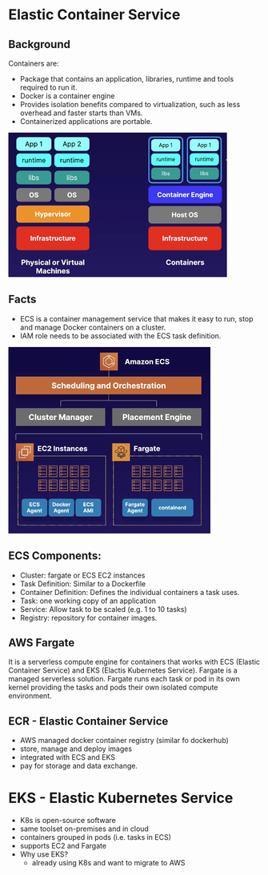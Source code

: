 # Elastic Container Service

## Background
Containers are:
- Package that contains an application, libraries, runtime and tools required to run it.
- Docker is a container engine
- Provides isolation benefits compared to virtualization, such as less overhead and faster starts than VMs.
- Containerized applications are portable.


![Elastic Cloud Container](/images/ecs.png)



## Facts
- ECS is a container management service that makes it easy to run, stop and manage Docker containers on a cluster. 
- IAM role needs to be associated with the ECS task definition.

![Elastic Cloud Container](/images/ecs-2.png)

## ECS Components:
- Cluster: fargate or ECS EC2 instances
- Task Definition: Similar to a Dockerfile
- Container Definition: Defines the individual containers a task uses.
- Task: one working copy of an application
- Service: Allow task to be scaled (e.g. 1 to 10 tasks) 
- Registry: repository for container images.


## AWS Fargate
It is a serverless compute engine for containers that works with  ECS (Elastic Container Service) and EKS (Elactis Kubernetes Service). Fargate is a managed serverless  solution.
Fargate runs each task or pod in its own kernel providing the tasks and pods their own isolated compute environment.

## ECR - Elastic Container Service
- AWS managed docker container registry (similar fo dockerhub)
- store, manage and deploy images
- integrated with ECS and EKS
- pay for storage and data exchange.





# EKS - Elastic Kubernetes Service
- K8s is open-source software
- same toolset on-premises and in cloud
- containers grouped in pods (i.e. tasks in ECS)
- supports EC2 and Fargate
- Why use EKS?
    - already using K8s and want to migrate to AWS
    
